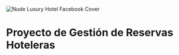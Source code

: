 ![Nude Luxury Hotel Facebook Cover](https://github.com/user-attachments/assets/a5c15ca9-c882-4545-bd80-34d2f6b0fbdd)
# Proyecto de Gestión de Reservas Hoteleras
